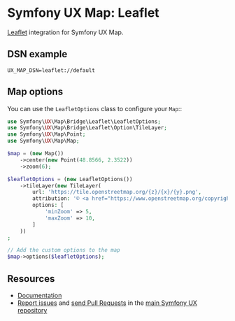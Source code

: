 # Symfony UX Map: Leaflet

[Leaflet](https://leafletjs.com/) integration for Symfony UX Map.

## DSN example

```dotenv
UX_MAP_DSN=leaflet://default
```

## Map options

You can use the `LeafletOptions` class to configure your `Map`::

```php
use Symfony\UX\Map\Bridge\Leaflet\LeafletOptions;
use Symfony\UX\Map\Bridge\Leaflet\Option\TileLayer;
use Symfony\UX\Map\Point;
use Symfony\UX\Map\Map;

$map = (new Map())
    ->center(new Point(48.8566, 2.3522))
    ->zoom(6);

$leafletOptions = (new LeafletOptions())
    ->tileLayer(new TileLayer(
        url: 'https://tile.openstreetmap.org/{z}/{x}/{y}.png',
        attribution: '© <a href="https://www.openstreetmap.org/copyright">OpenStreetMap</a>',
        options: [
            'minZoom' => 5,
            'maxZoom' => 10,
        ]
    ))
;

// Add the custom options to the map
$map->options($leafletOptions);
```

## Resources

- [Documentation](https://symfony.com/bundles/ux-map/current/index.html)
- [Report issues](https://github.com/symfony/ux/issues) and
  [send Pull Requests](https://github.com/symfony/ux/pulls)
  in the [main Symfony UX repository](https://github.com/symfony/ux)
